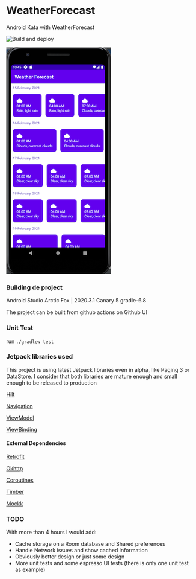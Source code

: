 # WeatherForecast
Android Kata with WeatherForecast

![Build and deploy](https://github.com/josealfonsomora/WeatherForecast/workflows/Build%20and%20deploy/badge.svg)

![Screenshot](https://github.com/josealfonsomora/WeatherForecast/blob/main/art/screenshot.png)

### Building de project

Android Studio Arctic Fox | 2020.3.1 Canary 5
gradle-6.8

The project can be built from github actions on Github UI

### Unit Test

run ```./gradlew test```

### Jetpack libraries used

This project is using latest Jetpack libraries even in alpha, like Paging 3 or DataStore. I consider that both libraries are mature enough and small
enough to be released to production

[Hilt](https://developer.android.com/training/dependency-injection/hilt-android)

[Navigation](https://developer.android.com/guide/navigation)

[ViewModel](https://developer.android.com/topic/libraries/architecture/viewmodel)

[ViewBinding](https://developer.android.com/topic/libraries/view-binding)

#### External Dependencies

[Retrofit](https://square.github.io/retrofit/)

[Okhttp](https://square.github.io/okhttp/)

[Coroutines](https://kotlinlang.org/docs/reference/coroutines-overview.html)

[Timber](https://github.com/JakeWharton/timber)

[Mockk](https://mockk.io/)

### TODO

With more than 4 hours I would add:
- Cache storage on a Room database and Shared preferences
- Handle Network issues and show cached information
- Obviously better design or just some design
- More unit tests and some espresso UI tests (there is only one unit test as example)